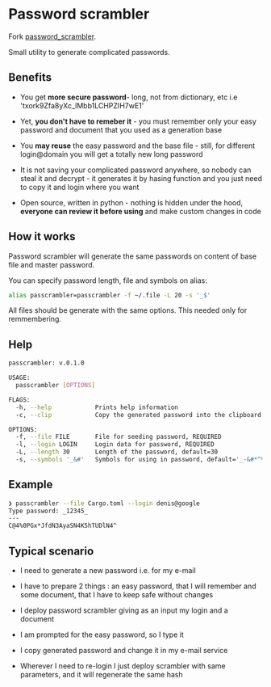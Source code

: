# Password scrambler

Fork [password_scrambler](https://github.com/hasherezade/password_scrambler).

Small utility to generate complicated passwords.

## Benefits

+ You get **more secure password**- long, not from dictionary, etc i.e
  'txork9Zfa8yXc_lMbb1LCHPZIH7wE1'

+ Yet, **you don't have to remeber it** - you must remember only your easy
  password and document that you used as a generation base

+ You **may reuse** the easy password and the base file - still, for different
  login@domain you will get a totally new long password

+ It is not saving your complicated password anywhere, so nobody can steal it
  and decrypt - it generates it by hasing function and you just need to copy it
  and login where you want

+ Open source, written in python - nothing is hidden under the hood, **everyone
  can review it before using** and make custom changes in code

## How it works

Password scrambler will generate the same passwords on content of base file and
master password.

You can specify password length, file and symbols on alias:

```bash
alias passcrambler=passcrambler -f ~/.file -L 20 -s '_$'
```

All files should be generate with the same options. This needed only for
remmembering.

## Help

```bash
passcrambler: v.0.1.0

USAGE:
  passcrambler [OPTIONS]

FLAGS:
  -h, --help            Prints help information
  -c, --clip            Copy the generated password into the clipboard instead of displaying

OPTIONS:
  -f, --file FILE       File for seeding password, REQUIRED
  -l, --login LOGIN     Login data for password, REQUIRED
  -L, --length 30       Length of the password, default=30
  -s, --symbols '_&#'   Symbols for using in password, default='_-&#*^%$@!~'
```

## Example

```bash
❯ passcrambler --file Cargo.toml --login denis@google
Type password: _12345_
---
C@4%0PGx*JfdN3AyaSN4K5hTUDlN4^
```

## Typical scenario

+ I need to generate a new password i.e. for my e-mail

+ I have to prepare 2 things : an easy password, that I will remember and some
  document, that I have to keep safe without changes

+ I deploy password scrambler giving as an input my login and a document

+ I am prompted for the easy password, so I type it

+ I copy generated password and change it in my e-mail service

+ Wherever I need to re-login I just deploy scrambler with same parameters, and
  it will regenerate the same hash
